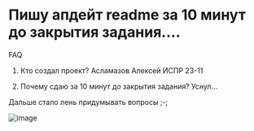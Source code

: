 # Пишу апдейт readme за 10 минут до закрытия задания....

FAQ

1. Кто создал проект? Асламазов Алексей ИСПР 23-11

2. Почему сдаю за 10 минут до закрытия задания? Уснул...

Дальше стало лень придумывать вопросы ;-;


![image](https://github.com/user-attachments/assets/1f4571b0-ee08-41cf-a7c0-de07711ea127)

